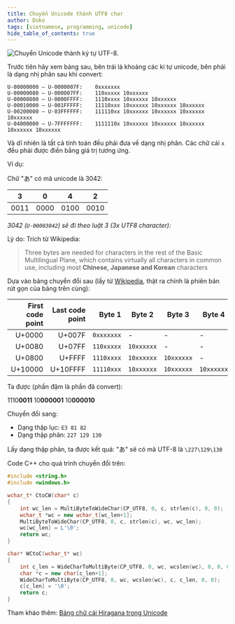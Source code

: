 ```yaml
---
title: Chuyển Unicode thành UTF8 char
author: Doko
tags: [vietnamese, programming, unicode]
hide_table_of_contents: true
---
```


![Chuyển Unicode thành ký tự UTF-8.](/img/unicode-logo.png)

Trước tiên hãy xem bảng sau, bên trái là khoảng các kí tự unicode, bên phải là dạng nhị phân sau khi convert:

```
U-00000000 – U-0000007F: 	0xxxxxxx
U-00000080 – U-000007FF: 	110xxxxx 10xxxxxx
U-00000800 – U-0000FFFF: 	1110xxxx 10xxxxxx 10xxxxxx
U-00010000 – U-001FFFFF: 	11110xxx 10xxxxxx 10xxxxxx 10xxxxxx
U-00200000 – U-03FFFFFF: 	111110xx 10xxxxxx 10xxxxxx 10xxxxxx 10xxxxxx
U-04000000 – U-7FFFFFFF: 	1111110x 10xxxxxx 10xxxxxx 10xxxxxx 10xxxxxx 10xxxxxx
```

Và dĩ nhiên là tất cả tính toán đều phải đưa về dạng nhị phân.
Các chữ cái `x` đều phải được điền bằng giá trị tương ứng.

<!--truncate-->

Ví dụ:

Chữ "あ" có mã unicode là 3042:

| 3 | 0 | 4 | 2 |
| - | - | - | - |
| 0011 | 0000 | 0100 | 0010 |

_3042 (`U-00003042`) sẽ đi theo luật 3 (3x UTF8 character):_

Lý do: Trích từ Wikipedia:

> Three bytes are needed for characters in the rest of the Basic Multilingual Plane, which contains virtually all characters in common use, including most __Chinese, Japanese and Korean__ characters

Dựa vào bảng chuyển đổi sau (lấy từ [Wikipedia](https://en.wikipedia.org/wiki/UTF-8), thật ra chính là phiên bản rút gọn của bảng trên cùng):


| First code point | Last code point | Byte 1 | Byte 2 | Byte 3 | Byte 4 |
| -: | -: | -: | - | - | - |
| U+0000 | U+007F | `0xxxxxxx` | - | - | - |
| U+0080 | U+07FF | `110xxxxx` | `10xxxxxx` | - | - |
| U+0800 | U+FFFF | `1110xxxx` | `10xxxxxx` | `10xxxxxx` | - |
| U+10000 | U+10FFFF | `11110xxx` | `10xxxxxx` | `10xxxxxx` | `10xxxxxx` |

Ta được (phần đậm là phần đã convert):

1110**0011** 10**000001** 10**000010**

Chuyển đổi sang:

- Dạng thập lục: `E3 81 82`
- Dạng thập phân: `227 129 130`

Lấy dạng thập phân, ta được kết quả: "あ" sẽ có mã UTF-8 là `\227\129\130`

Code C++ cho quá trình chuyển đổi trên:

```cpp
#include <string.h>
#include <windows.h>

wchar_t* CtoCW(char* c)
{
    int wc_len = MultiByteToWideChar(CP_UTF8, 0, c, strlen(c), 0, 0);
    wchar_t *wc = new wchar_t[wc_len+1];
    MultiByteToWideChar(CP_UTF8, 0, c, strlen(c), wc, wc_len);
    wc[wc_len] = L'\0';
    return wc;
}

char* WCtoC(wchar_t* wc)
{
    int c_len = WideCharToMultiByte(CP_UTF8, 0, wc, wcslen(wc), 0, 0, 0, 0);
    char *c = new char[c_len+1];
    WideCharToMultiByte(CP_UTF8, 0, wc, wcslen(wc), c, c_len, 0, 0);
    c[c_len] = '\0';
    return c;
}
```

Tham khảo thêm: [Bảng chữ cái Hiragana trong Unicode](http://i18nguy.com/unicode/hiragana.html)
